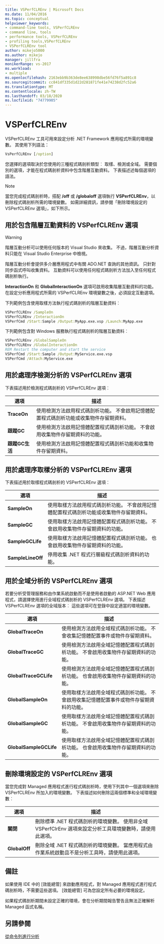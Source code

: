 ```yaml
---
title: VSPerfCLREnv | Microsoft Docs
ms.date: 11/04/2016
ms.topic: conceptual
helpviewer_keywords:
- command-line tools, VSPerfCLREnv
- command line, tools
- performance tools, VSPerfCLREnv
- profiling tools,VSPerfCLREnv
- VSPerfCLREnv tool
author: mikejo5000
ms.author: mikejo
manager: jillfra
monikerRange: vs-2017
ms.workload:
- multiple
ms.openlocfilehash: 2163ebb9b363de8ee638998dbe56fd76f5a891c8
ms.sourcegitcommit: cc841df335d1d22d281871fe41e74238d2fc52a6
ms.translationtype: MT
ms.contentlocale: zh-TW
ms.lasthandoff: 03/18/2020
ms.locfileid: "74779905"
---
```

# <a name="vsperfclrenv"></a>VSPerfCLREnv

VSPerfCLREnv 工具可用來設定分析 .NET Framework 應用程式所需的環境變數。 其使用下列語法：

```cmd
VsPerfCLREnv [/option]
```

您選擇的選項取決於您使用的三種程式碼剖析類型︰ 取樣、檢測或全域。 需要個別的選項，才能在程式碼剖析資料中包含階層互動資料。 下表描述述每個選項的語法。

> [!NOTE]
> 當您完成程式碼剖析時，搭配 **/off** 或 **/globaloff** 選項執行 **VSPerfCLREnv**，以刪除程式碼剖析所需的環境變數。 如需詳細資訊，請參閱「刪除環境設定的 VSPerfCLREnv 選項」，如下所示。

## <a name="vsperfclrenv-options-for-including-tier-interaction-data"></a>用於包含階層互動資料的 VSPerfCLREnv 選項

> [!WARNING]
> 階層互動分析可以使用任何版本的 Visual Studio 來收集。 不過，階層互動分析資料只能在 Visual Studio Enterprise 中檢視。

階層互動分析會提供多介層應用程式中有關 ADO.NET 查詢的其他資訊。 只針對同步函式呼叫收集資料。 互動資料可以使用任何程式碼剖析方法加入至任何程式碼剖析執行。

**InteractionOn** 和 **GlobalInteractionOn** 選項可啟用收集階層互動資料的功能。 在設定分析應用程式所需的 VSPerfCLREnv 環境變數之後，必須設定互動選項。

下列範例包含使用取樣方法執行程式碼剖析的階層互動資料︰

```cmd
VSPerfCLREnv /SampleOn
VSPerfCLREnv /InteractionOn
VSPerfCmd /Start:Sample /Output:MyApp.exe.vsp /Launch:MyApp.exe
```

下列範例包含對 Windows 服務執行程式碼剖析的階層互動資料︰

```cmd
VSPerfCLREnv /GlobalSampleOn
VSPerfCLREnv /GlobalInteractionOn
REM Restart the computer and start the service
VSPerfCmd /Start:Sample /Output:MyService.exe.vsp
VSPerfCmd /Attach:MyService.exe
```

## <a name="vsperfclrenv-options-for-process-instrumentation-profiling"></a>用於處理序檢測分析的 VSPerfCLREnv 選項

下表描述用於檢測程式碼剖析的 VSPerfCLREnv 選項︰

|選項|描述|
|------------|-----------------|
|**TraceOn**|使用檢測方法啟用程式碼剖析功能。 不會啟用記憶體配置程式碼剖析功能或收集物件存留期資料。|
|**跟蹤GC**|使用檢測方法啟用記憶體配置程式碼剖析功能。 不會啟用收集物件存留期資料的功能。|
|**跟蹤GC生活**|使用檢測方法啟用記憶體配置程式碼剖析功能和收集物件存留期資料。|

## <a name="vsperfclrenv-options-for-process-sampling-profiling"></a>用於處理序取樣分析的 VSPerfCLREnv 選項

下表描述用於取樣程式碼剖析的 VSPerfCLREnv 選項︰

|選項|描述|
|------------|-----------------|
|**SampleOn**|使用取樣方法啟用程式碼剖析功能。 不會啟用記憶體配置程式碼剖析功能或收集物件存留期資料。|
|**SampleGC**|使用取樣方法啟用記憶體配置程式碼剖析功能。 不會啟用收集物件存留期資料的功能。|
|**SampleGCLife**|使用取樣方法啟用記憶體配置程式碼剖析功能。 也會啟用收集物件存留期資料的功能。|
|**SampleLineOff**|停用收集 .NET 程式行層級程式碼剖析資料的功能。|

## <a name="vsperfclrenv-options-for-global-profiling"></a>用於全域分析的 VSPerfCLREnv 選項

若要分析受管理服務和由作業系統啟動而不是使用者啟動的 ASP.NET Web 應用程式，請選擇使用進行全域程式碼剖析的 VSPerfCLREnv 選項。 下表描述 VSPerfCLREnv 選項的全域版本︰ 這些選項可在登錄中設定適當的環境變數。

|選項|描述|
|------------|-----------------|
|**GlobalTraceOn**|使用檢測方法啟用全域程式碼剖析功能。 不會收集記憶體配置事件或物件存留期資料。|
|**GlobalTraceGC**|使用檢測方法啟用全域記憶體配置程式碼剖析功能。 不會啟用收集物件存留期資料的功能。|
|**GlobalTraceGCLife**|使用檢測方法啟用全域記憶體配置程式碼剖析功能。 也會啟用收集物件存留期資料的功能。|
|**GlobalSampleOn**|使用取樣方法啟用全域程式碼剖析功能。 不會啟用收集記憶體配置事件或物件存留期資料的功能。|
|**GlobalSampleGC**|使用取樣方法啟用全域記憶體配置程式碼剖析功能。 不會啟用收集物件存留期資料的功能。|
|**GlobalSampleGCLife**|使用取樣方法啟用全域記憶體配置程式碼剖析功能。 也會啟用收集物件存留期資料的功能。|

## <a name="vsperfclrenv-options-to-delete-environment-settings"></a>刪除環境設定的 VSPerfCLREnv 選項

 當您完成對 Managed 應用程式進行程式碼剖析時，使用下列其中一個選項來刪除 VSPerfCLREnv 所加入的環境變數。 下表描述如何刪除這兩個標準和全域環境變數︰

|選項|描述|
|------------|-----------------|
|**關閉**|刪除標準 .NET 程式碼剖析的環境變數。 使用非全域 VSPerfClrEnv 選項來設定分析工具環境變數時，請使用此選項。|
|**GlobalOff**|刪除全域 .NET 程式碼剖析的環境變數。 當應用程式由作業系統啟動且不是分析工具時，請使用此選項。|

## <a name="remarks"></a>備註

如果使用 IDE 中的 [效能總管] 來啟動應用程式，對 Managed 應用程式進行程式碼剖析時，不需要這些選項。 [效能總管] 可為您設定所有必要的環境設定。

如果程式碼剖析期間未設定正確的環境，會在分析期間報告警告且無法正確解析 Managed 函式名稱。

## <a name="see-also"></a>另請參閱

[從命令列進行分析](../profiling/using-the-profiling-tools-from-the-command-line.md)
